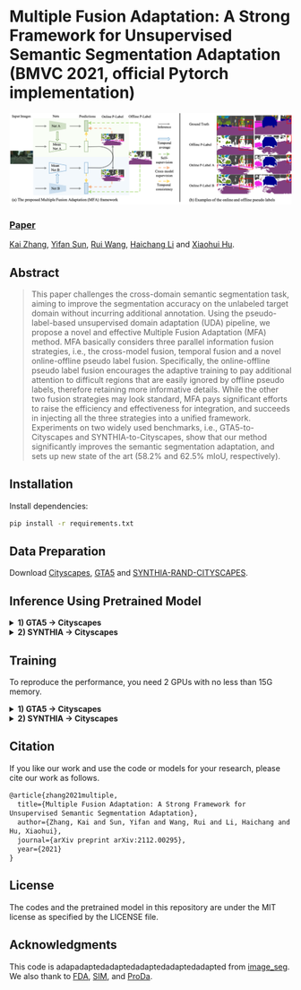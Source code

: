 <!--
 * @Author: Kai Zhang
 * @Date: 2021-11-09 20:50:29
 * @LastEditors: Please set LastEditors
 * @LastEditTime: 2021-12-19 20:58:21
 * @Description: README for MFA
-->
# Multiple Fusion Adaptation: A Strong Framework for Unsupervised Semantic Segmentation Adaptation (BMVC 2021, official Pytorch implementation)
![Teaser](docs/MFA_structure.png)
### [Paper](https://arxiv.org/abs/2112.00295)
<!-- <br> -->
[Kai Zhang](),  [Yifan Sun](), [Rui Wang](), [Haichang Li]() and [Xiaohui Hu]().
<!-- <br> -->
## Abstract
>This paper challenges the cross-domain semantic segmentation task, aiming to improve the segmentation accuracy on the unlabeled target domain without incurring additional annotation. Using the pseudo-label-based unsupervised domain adaptation (UDA) pipeline, we propose a novel and effective Multiple Fusion Adaptation (MFA) method. MFA basically considers three parallel information fusion strategies, i.e., the cross-model fusion, temporal fusion and a novel online-offline pseudo label fusion. Specifically, the online-offline pseudo label fusion encourages the adaptive training to pay additional attention to difficult regions that are easily ignored by offline pseudo labels, therefore retaining more informative details. While the other two fusion strategies may look standard, MFA pays significant efforts to raise the efficiency and effectiveness for integration, and succeeds in injecting all the three strategies into a unified framework. Experiments on two widely used benchmarks, i.e., GTA5-to-Cityscapes and SYNTHIA-to-Cityscapes, show that our method significantly improves the semantic segmentation adaptation, and sets up new state of the art (58.2% and 62.5% mIoU, respectively).

## Installation
Install dependencies:
```bash
pip install -r requirements.txt
```

## Data Preparation 
Download [Cityscapes](https://www.cityscapes-dataset.com/), [GTA5](https://download.visinf.tu-darmstadt.de/data/from_games/) and [SYNTHIA-RAND-CITYSCAPES](http://synthia-dataset.net/downloads/).

## Inference Using Pretrained Model

<details>
  <summary>
    <b>1) GTA5 -> Cityscapes</b>
  </summary>
  
Download the [pretrained model](https://drive.google.com/file/d/1gtV6D9tbGF11Es4yKyRX0IaHPZkKU7t9/view?usp=sharing) (55.7 mIoU) and save it in `../cache/mfa_result`. Then run the command 
```bash
python test.py --config_file configs/mfa.yml
```
</details>

<details>
  <summary>
    <b>2) SYNTHIA -> Cityscapes</b>
  </summary>
  
Download the [pretrained model](https://drive.google.com/file/d/10-TZJ1E1HUkXKUJqykkpjGeWnVTwUB9m/view?usp=sharing) (58.7 mIoU for 13 categories) and save it in `../cache/mfa_syn_result`. Then run the command 
```bash
python test.py --config_file configs/mfa_syn.yml
```
</details>

## Training
To reproduce the performance, you need 2 GPUs with no less than 15G memory.
<details>
  <summary>
    <b>1) GTA5 -> Cityscapes</b>
  </summary>
   
- **SSL.** Download [warmup model A](https://drive.google.com/file/d/1om6O0zEBzkTbxedckVRCy2bn0ttLoZT1/view?usp=sharing)(Trained by [FDA](https://github.com/YanchaoYang/FDA)), save it in `../pretrain/FDA`. Download [warmup model B](https://drive.google.com/file/d/1Etz4u6VHBWIunARf9iyrUA3CA8Gleans/view?usp=sharing)(Trained by [SIM](https://github.com/SHI-Labs/Unsupervised-Domain-Adaptation-with-Differential-Treatment)), save it in `../pretrain/SIM`.
    * Download [pseudo label](https://drive.google.com/file/d/1eeop1qf_umeRiRU9MpYHvmZzWUcoAPBj/view?usp=sharing), save it in  `./data/Cityscapes/`.
    * Train stage.
    ```bash
    python train.py --config_file configs/mfa.yml -g 2
    ```
    
</details>


<details>
  <summary>
    <b>2) SYNTHIA -> Cityscapes</b>
  </summary>

- **SSL.** Download [warmup model A](https://drive.google.com/file/d/17NHeedNLrhQCD1UCOZPbhcr5K37qH0z6/view?usp=sharing) (Trained by [FDA](https://github.com/YanchaoYang/FDA)), save it in `../pretrain/FDA_synthia`. Download [warmup model B](https://drive.google.com/file/d/1c3Obzgn1L9tnzGBp1LKG1hgo2WM-KydU/view?usp=sharing)(Trained by [SIM](https://github.com/SHI-Labs/Unsupervised-Domain-Adaptation-with-Differential-Treatment)), save it in `../pretrain/SIM_synthia`.
    * Download [pseudo label](https://drive.google.com/file/d/1tvNiQngMiNjS0IOKGKLix-NnKXiy78vF/view?usp=sharing), save it in  `./data/Cityscapes/`.
    * Train stage.
    ```bash
    python train.py --config_file configs/mfa_syn.yml -g 2
    ```
</details>

## Citation
If you like our work and use the code or models for your research, please cite our work as follows.
```
@article{zhang2021multiple,
  title={Multiple Fusion Adaptation: A Strong Framework for Unsupervised Semantic Segmentation Adaptation},
  author={Zhang, Kai and Sun, Yifan and Wang, Rui and Li, Haichang and Hu, Xiaohui},
  journal={arXiv preprint arXiv:2112.00295},
  year={2021}
}
```

## License

The codes and the pretrained model in this repository are under the MIT license as specified by the LICENSE file. 
## Acknowledgments
This code is adapadaptedadaptedadaptedadaptedadapted from [image_seg](https://github.com/whut2962575697/image_seg).  
We also thank to [FDA](https://github.com/YanchaoYang/FDA), [SIM](https://github.com/SHI-Labs/Unsupervised-Domain-Adaptation-with-Differential-Treatment), and [ProDa](https://github.com/microsoft/ProDA).
